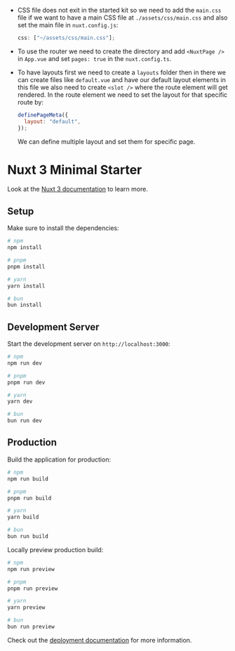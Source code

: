 - CSS file does not exit in the started kit so we need to add the `main.css` file if we want to have a main CSS file at `./assets/css/main.css` and also set the main file in `nuxt.config.js`:
  ```javascript
  css: ["~/assets/css/main.css"];
  ```
- To use the router we need to create the directory and add `<NuxtPage />` in `App.vue` and set `pages: true` in the `nuxt.config.ts`.

- To have layouts first we need to create a `layouts` folder then in there we can create files like `default.vue` and have our default layout elements in this file we also need to create `<slot />` where the route element will get rendered. In the route element we need to set the layout for that specific route by:
  ```javascript
  definePageMeta({
    layout: "default",
  });
  ```
  We can define multiple layout and set them for specific page.

# Nuxt 3 Minimal Starter

Look at the [Nuxt 3 documentation](https://nuxt.com/docs/getting-started/introduction) to learn more.

## Setup

Make sure to install the dependencies:

```bash
# npm
npm install

# pnpm
pnpm install

# yarn
yarn install

# bun
bun install
```

## Development Server

Start the development server on `http://localhost:3000`:

```bash
# npm
npm run dev

# pnpm
pnpm run dev

# yarn
yarn dev

# bun
bun run dev
```

## Production

Build the application for production:

```bash
# npm
npm run build

# pnpm
pnpm run build

# yarn
yarn build

# bun
bun run build
```

Locally preview production build:

```bash
# npm
npm run preview

# pnpm
pnpm run preview

# yarn
yarn preview

# bun
bun run preview
```

Check out the [deployment documentation](https://nuxt.com/docs/getting-started/deployment) for more information.
